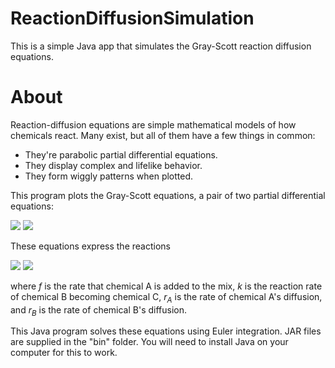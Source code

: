 # ReactionDiffusionSimulation
 This is a simple Java app that simulates the Gray-Scott reaction diffusion equations.

# About
 Reaction-diffusion equations are simple mathematical models of how chemicals react. Many
 exist, but all of them have a few things in common:
 - They're parabolic partial differential equations.
 - They display complex and lifelike behavior.
 - They form wiggly patterns when plotted.

 This program plots the Gray-Scott equations, a pair of two partial differential equations:

 <img src="https://latex.codecogs.com/svg.latex?\partial_t%20A%20=%20r_A%20\nabla^2%20A%20-%20AB^2%20+%20f(1-A)" />

 <img src="https://latex.codecogs.com/svg.latex?\partial_t%20B%20=%20r_B%20\nabla^2%20B%20+%20AB^2%20-%20(f+k)B" />

 These equations express the reactions

 <img src="https://latex.codecogs.com/svg.latex?A+2B\to3B" />

 <img src="https://latex.codecogs.com/svg.latex?B\to%20C" />

 where *f* is the rate that chemical A is added to the mix, *k* is the reaction rate of chemical B becoming chemical C, <i>r<sub>A</sub></i> is the rate of chemical A's diffusion, and <i>r<sub>B</sub></i> is the rate of chemical B's diffusion.

 This Java program solves these equations using Euler integration. JAR files are supplied in the "bin" folder. You will need to install Java on your computer for this to work.